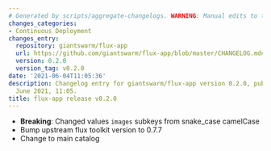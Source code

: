```yaml
---
# Generated by scripts/aggregate-changelogs. WARNING: Manual edits to this files will be overwritten.
changes_categories:
- Continuous Deployment
changes_entry:
  repository: giantswarm/flux-app
  url: https://github.com/giantswarm/flux-app/blob/master/CHANGELOG.md#020---2021-06-04
  version: 0.2.0
  version_tag: v0.2.0
date: '2021-06-04T11:05:36'
description: Changelog entry for giantswarm/flux-app version 0.2.0, published on 04
  June 2021, 11:05.
title: flux-app release v0.2.0
---
```


- **Breaking**: Changed values `images` subkeys from snake\_case camelCase
- Bump upstream flux toolkit version to 0.7.7
- Change to main catalog
